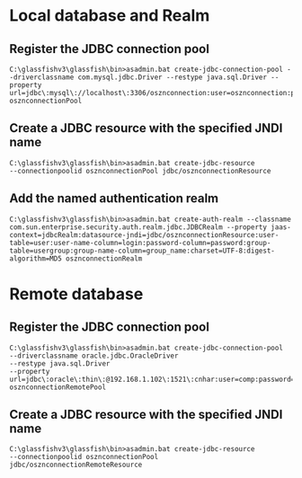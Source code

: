 # Local database and Realm #

## Register the JDBC connection pool ##
```
C:\glassfishv3\glassfish\bin>asadmin.bat create-jdbc-connection-pool --driverclassname com.mysql.jdbc.Driver --restype java.sql.Driver --property url=jdbc\:mysql\://localhost\:3306/osznconnection:user=osznconnection:password=osznconnection:characterResultSets=utf8:characterEncoding=utf8:useUnicode=true osznconnectionPool
```

## Create a JDBC resource with the specified JNDI name ##
```
C:\glassfishv3\glassfish\bin>asadmin.bat create-jdbc-resource
--connectionpoolid osznconnectionPool jdbc/osznconnectionResource
```

## Add the named authentication realm ##
```
C:\glassfishv3\glassfish\bin>asadmin.bat create-auth-realm --classname com.sun.enterprise.security.auth.realm.jdbc.JDBCRealm --property jaas-context=jdbcRealm:datasource-jndi=jdbc/osznconnectionResource:user-table=user:user-name-column=login:password-column=password:group-table=usergroup:group-name-column=group_name:charset=UTF-8:digest-algorithm=MD5 osznconnectionRealm
```


# Remote database #

## Register the JDBC connection pool ##
```
C:\glassfishv3\glassfish\bin>asadmin.bat create-jdbc-connection-pool 
--driverclassname oracle.jdbc.OracleDriver 
--restype java.sql.Driver 
--property url=jdbc\:oracle\:thin\:@192.168.1.102\:1521\:cnhar:user=comp:password=comp osznconnectionRemotePool
```

## Create a JDBC resource with the specified JNDI name ##
```
C:\glassfishv3\glassfish\bin>asadmin.bat create-jdbc-resource
--connectionpoolid osznconnectionPool jdbc/osznconnectionRemoteResource
```